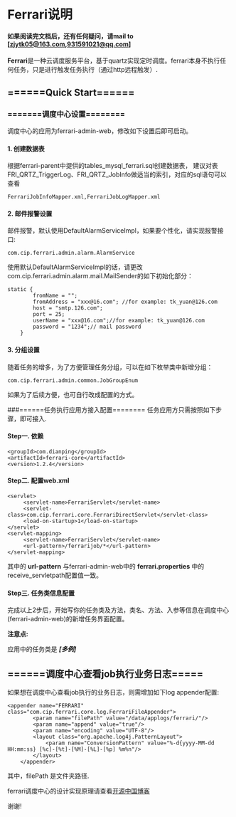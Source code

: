 # Ferrari说明
#### 如果阅读完文档后，还有任何疑问，请mail to [zjytk05@163.com,931591021@qq.com]

**Ferrari**是一种云调度服务平台，基于quartz实现定时调度。ferrari本身不执行任何任务，只是进行触发任务执行（通过http远程触发）.

## ======Quick Start======

### =======调度中心设置========
调度中心的应用为ferrari-admin-web，修改如下设置后即可启动。
#### 1. 创建数据表
根据ferrari-parent中提供的tables_mysql_ferrari.sql创建数据表，
建议对表FRI_QRTZ_TriggerLog、FRI_QRTZ_JobInfo做适当的索引，对应的sql语句可以查看
```
FerrariJobInfoMapper.xml,FerrariJobLogMapper.xml
```

#### 2. 邮件报警设置
邮件报警，默认使用DefaultAlarmServiceImpl，如果要个性化，请实现报警接口:
```
com.cip.ferrari.admin.alarm.AlarmService
```

使用默认DefaultAlarmServiceImpl的话，请更改com.cip.ferrari.admin.alarm.mail.MailSender的如下初始化部分：

```
static {
		fromName = "";
		fromAddress = "xxx@16.com"; //for example: tk_yuan@126.com
		host = "smtp.126.com";
		port = 25;
		userName = "xxx@16.com";//for example: tk_yuan@126.com
		password = "1234";// mail password
	}
```
#### 3. 分组设置
随着任务的增多，为了方便管理任务分组，可以在如下枚举类中新增分组：
```
com.cip.ferrari.admin.common.JobGroupEnum
```

如果为了后续方便，也可自行改成配置的方式。

###======任务执行应用方接入配置========
任务应用方只需按照如下步骤，即可接入.
#### Step一. 依赖

```
<groupId>com.dianping</groupId>
<artifactId>ferrari-core</artifactId>
<version>1.2.4</version>
```
#### Step二. 配置web.xml

```
<servlet>
     <servlet-name>FerrariServlet</servlet-name>
     <servlet-class>com.cip.ferrari.core.FerrariDirectServlet</servlet-class>
     <load-on-startup>1</load-on-startup>
</servlet>
<servlet-mapping>
     <servlet-name>FerrariServlet</servlet-name>
     <url-pattern>/ferrarijob/*</url-pattern>
</servlet-mapping>
```

其中的 **url-pattern** 与ferrari-admin-web中的 **ferrari.properties** 中的receive_servletpath配置值一致。

#### Step三. 任务类信息配置
完成以上2步后，开始写你的任务类及方法，类名、方法、入参等信息在调度中心(ferrari-admin-web)的新增任务界面配置。

**注意点:**

应用中的任务类是 ***[多例]***

## ======调度中心查看job执行业务日志=====
如果想在调度中心查看job执行的业务日志，则需增加如下log appender配置:

```
<appender name="FERRARI" class="com.cip.ferrari.core.log.FerrariFileAppender">
        <param name="filePath" value="/data/applogs/ferrari/"/>
        <param name="append" value="true"/>
        <param name="encoding" value="UTF-8"/>
        <layout class="org.apache.log4j.PatternLayout">
            <param name="ConversionPattern" value="%-d{yyyy-MM-dd HH:mm:ss} [%c]-[%t]-[%M]-[%L]-[%p] %m%n"/>
        </layout>
    </appender>
```
其中，filePath 是文件夹路径.

ferrari调度中心的设计实现原理请查看[开源中国博客](http://my.oschina.net/tkyuan/blog/678001)

谢谢!
